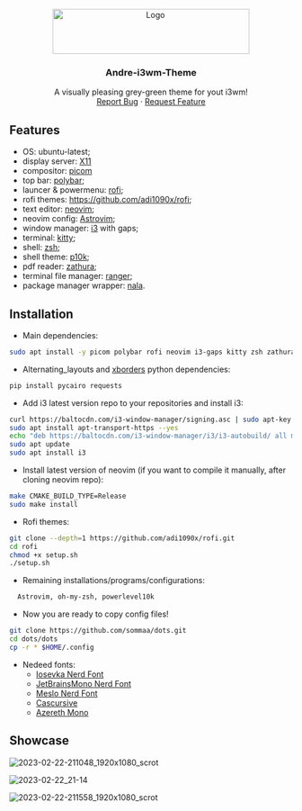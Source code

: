 <!-- PROJECT LOGO -->
<br />
<div align="center">
  <a href="https://github.com/sommaa/dots">
    <img src="https://user-images.githubusercontent.com/120776791/220881593-1a4b6d38-057b-4118-8f08-ec2bc5d89fd3.png" alt="Logo" width="350" height="80">

  </a>

  <h3 align="center">Andre-i3wm-Theme</h3>

  <p align="center">
    A visually pleasing grey-green theme for yout i3wm!
    <br />
    <a href="https://github.com/sommaa/dots/issues">Report Bug</a>
    ·
    <a href="https://github.com/sommaa/dots/issues">Request Feature</a>
  </p>
</div>

## Features
- OS: ubuntu-latest;
- display server: [X11](https://www.x.org/wiki/)
- compositor: [picom](https://github.com/yshui/picom)
- top bar: [polybar](https://github.com/polybar/polybar);
- launcer & powermenu: [rofi](https://github.com/davatorium/rofi);
- rofi themes: https://github.com/adi1090x/rofi;
- text editor: [neovim](https://neovim.io/);
- neovim config: [Astrovim](https://github.com/AstroNvim/AstroNvim);
- window manager: [i3](https://i3wm.org/) with gaps;
- terminal: [kitty](https://github.com/kovidgoyal/kitty);
- shell: [zsh](https://www.zsh.org/);
- shell theme: [p10k](https://github.com/romkatv/powerlevel10k);
- pdf reader: [zathura](https://pwmt.org/projects/zathura/);
- terminal file manager: [ranger](https://github.com/ranger/ranger);
- package manager wrapper: [nala](https://github.com/volitank/nala).

## Installation

* Main dependencies:
```bash
sudo apt install -y picom polybar rofi neovim i3-gaps kitty zsh zathura ranger nala nitrogen xsensor arandr python3 brightnessctl flameshot gzip curl git pip
```

* Alternating_layouts and [xborders](https://github.com/deter0/xborder) python dependencies:
```bash
pip install pycairo requests 
```

* Add i3 latest version repo to your repositories and install i3:
```bash
curl https://baltocdn.com/i3-window-manager/signing.asc | sudo apt-key add -
sudo apt install apt-transport-https --yes
echo "deb https://baltocdn.com/i3-window-manager/i3/i3-autobuild/ all main" | sudo tee /etc/apt/sources.list.d/i3-autobuild.list
sudo apt update
sudo apt install i3
```

* Install latest version of neovim (if you want to compile it manually, after cloning neovim repo):
```bash
make CMAKE_BUILD_TYPE=Release
sudo make install
```

* Rofi themes:
```bash
git clone --depth=1 https://github.com/adi1090x/rofi.git
cd rofi
chmod +x setup.sh
./setup.sh
```

* Remaining installations/programs/configurations:
```bash
  Astrovim, oh-my-zsh, powerlevel10k
```

* Now you are ready to copy config files!
```bash
git clone https://github.com/sommaa/dots.git
cd dots/dots
cp -r * $HOME/.config
```

* Nedeed fonts:
  * [Iosevka Nerd Font](https://www.nerdfonts.com/font-downloads)
  * [JetBrainsMono Nerd Font](https://www.nerdfonts.com/font-downloads)
  * [Meslo Nerd Font](https://www.nerdfonts.com/font-downloads)
  * [Cascursive](https://github.com/sainnhe/icursive-nerd-font/tree/master/dist/Cascursive)
  * [Azereth Mono](https://fonts.google.com/specimen/Azeret+Mono)
  
## Showcase

![2023-02-22-211048_1920x1080_scrot](https://user-images.githubusercontent.com/120776791/220749106-9b150c64-3790-453f-9568-7b17f702368f.png)

![2023-02-22_21-14](https://user-images.githubusercontent.com/120776791/220749186-1c1b083a-3675-44d4-aa4e-d3461173507a.png)

![2023-02-22-211558_1920x1080_scrot](https://user-images.githubusercontent.com/120776791/220749218-356c154d-fb4f-4f89-8f09-c817d743745e.png)

